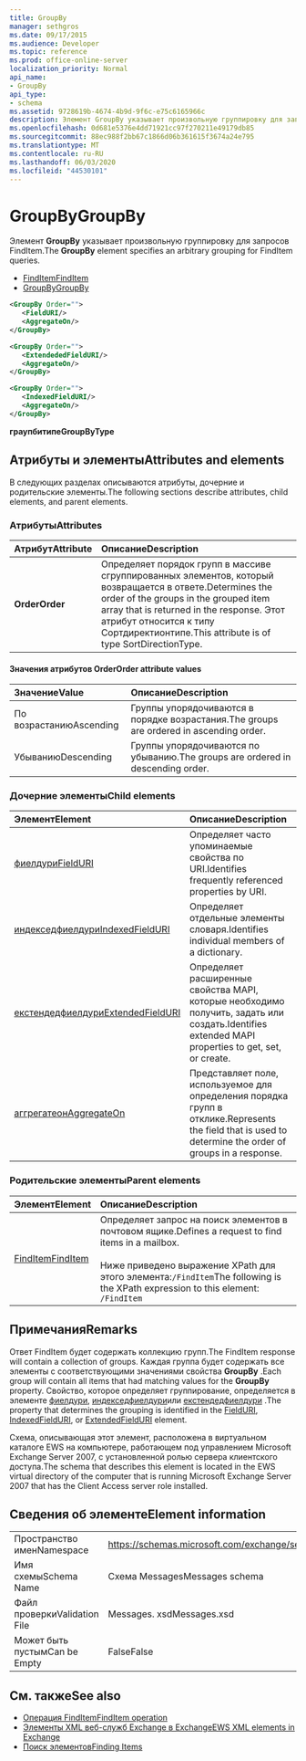 ```yaml
---
title: GroupBy
manager: sethgros
ms.date: 09/17/2015
ms.audience: Developer
ms.topic: reference
ms.prod: office-online-server
localization_priority: Normal
api_name:
- GroupBy
api_type:
- schema
ms.assetid: 9728619b-4674-4b9d-9f6c-e75c6165966c
description: Элемент GroupBy указывает произвольную группировку для запросов FindItem.
ms.openlocfilehash: 0d681e5376e4dd71921cc97f270211e49179db85
ms.sourcegitcommit: 88ec988f2bb67c1866d06b361615f3674a24e795
ms.translationtype: MT
ms.contentlocale: ru-RU
ms.lasthandoff: 06/03/2020
ms.locfileid: "44530101"
---
```

# <a name="groupby"></a><span data-ttu-id="51f78-103">GroupBy</span><span class="sxs-lookup"><span data-stu-id="51f78-103">GroupBy</span></span>

<span data-ttu-id="51f78-104">Элемент **GroupBy** указывает произвольную группировку для запросов FindItem.</span><span class="sxs-lookup"><span data-stu-id="51f78-104">The **GroupBy** element specifies an arbitrary grouping for FindItem queries.</span></span> 
  
- [<span data-ttu-id="51f78-105">FindItem</span><span class="sxs-lookup"><span data-stu-id="51f78-105">FindItem</span></span>](finditem.md)
- [<span data-ttu-id="51f78-106">GroupBy</span><span class="sxs-lookup"><span data-stu-id="51f78-106">GroupBy</span></span>](groupby.md)
  
```xml
<GroupBy Order="">
   <FieldURI/>
   <AggregateOn/>
</GroupBy>
```

```xml
<GroupBy Order="">
   <ExtendededFieldURI/>
   <AggregateOn/>
</GroupBy>
```

```xml
<GroupBy Order="">
   <IndexedFieldURI/>
   <AggregateOn/>
</GroupBy>
```

<span data-ttu-id="51f78-107">**граупбитипе**</span><span class="sxs-lookup"><span data-stu-id="51f78-107">**GroupByType**</span></span>

## <a name="attributes-and-elements"></a><span data-ttu-id="51f78-108">Атрибуты и элементы</span><span class="sxs-lookup"><span data-stu-id="51f78-108">Attributes and elements</span></span>

<span data-ttu-id="51f78-109">В следующих разделах описываются атрибуты, дочерние и родительские элементы.</span><span class="sxs-lookup"><span data-stu-id="51f78-109">The following sections describe attributes, child elements, and parent elements.</span></span>
  
### <a name="attributes"></a><span data-ttu-id="51f78-110">Атрибуты</span><span class="sxs-lookup"><span data-stu-id="51f78-110">Attributes</span></span>

|<span data-ttu-id="51f78-111">**Атрибут**</span><span class="sxs-lookup"><span data-stu-id="51f78-111">**Attribute**</span></span>|<span data-ttu-id="51f78-112">**Описание**</span><span class="sxs-lookup"><span data-stu-id="51f78-112">**Description**</span></span>|
|:-----|:-----|
|<span data-ttu-id="51f78-113">**Order**</span><span class="sxs-lookup"><span data-stu-id="51f78-113">**Order**</span></span> <br/> | <span data-ttu-id="51f78-114">Определяет порядок групп в массиве сгруппированных элементов, который возвращается в ответе.</span><span class="sxs-lookup"><span data-stu-id="51f78-114">Determines the order of the groups in the grouped item array that is returned in the response.</span></span> <span data-ttu-id="51f78-115">Этот атрибут относится к типу Сортдиректионтипе.</span><span class="sxs-lookup"><span data-stu-id="51f78-115">This attribute is of type SortDirectionType.</span></span>  <br/> |
   
#### <a name="order-attribute-values"></a><span data-ttu-id="51f78-116">Значения атрибутов Order</span><span class="sxs-lookup"><span data-stu-id="51f78-116">Order attribute values</span></span>

|<span data-ttu-id="51f78-117">**Значение**</span><span class="sxs-lookup"><span data-stu-id="51f78-117">**Value**</span></span>|<span data-ttu-id="51f78-118">**Описание**</span><span class="sxs-lookup"><span data-stu-id="51f78-118">**Description**</span></span>|
|:-----|:-----|
|<span data-ttu-id="51f78-119">По возрастанию</span><span class="sxs-lookup"><span data-stu-id="51f78-119">Ascending</span></span>  <br/> |<span data-ttu-id="51f78-120">Группы упорядочиваются в порядке возрастания.</span><span class="sxs-lookup"><span data-stu-id="51f78-120">The groups are ordered in ascending order.</span></span>  <br/> |
|<span data-ttu-id="51f78-121">Убыванию</span><span class="sxs-lookup"><span data-stu-id="51f78-121">Descending</span></span>  <br/> |<span data-ttu-id="51f78-122">Группы упорядочиваются по убыванию.</span><span class="sxs-lookup"><span data-stu-id="51f78-122">The groups are ordered in descending order.</span></span>  <br/> |
   
### <a name="child-elements"></a><span data-ttu-id="51f78-123">Дочерние элементы</span><span class="sxs-lookup"><span data-stu-id="51f78-123">Child elements</span></span>

|<span data-ttu-id="51f78-124">**Элемент**</span><span class="sxs-lookup"><span data-stu-id="51f78-124">**Element**</span></span>|<span data-ttu-id="51f78-125">**Описание**</span><span class="sxs-lookup"><span data-stu-id="51f78-125">**Description**</span></span>|
|:-----|:-----|
|[<span data-ttu-id="51f78-126">фиелдури</span><span class="sxs-lookup"><span data-stu-id="51f78-126">FieldURI</span></span>](fielduri.md) <br/> |<span data-ttu-id="51f78-127">Определяет часто упоминаемые свойства по URI.</span><span class="sxs-lookup"><span data-stu-id="51f78-127">Identifies frequently referenced properties by URI.</span></span>  <br/> |
|[<span data-ttu-id="51f78-128">индекседфиелдури</span><span class="sxs-lookup"><span data-stu-id="51f78-128">IndexedFieldURI</span></span>](indexedfielduri.md) <br/> |<span data-ttu-id="51f78-129">Определяет отдельные элементы словаря.</span><span class="sxs-lookup"><span data-stu-id="51f78-129">Identifies individual members of a dictionary.</span></span>  <br/> |
|[<span data-ttu-id="51f78-130">екстендедфиелдури</span><span class="sxs-lookup"><span data-stu-id="51f78-130">ExtendedFieldURI</span></span>](extendedfielduri.md) <br/> |<span data-ttu-id="51f78-131">Определяет расширенные свойства MAPI, которые необходимо получить, задать или создать.</span><span class="sxs-lookup"><span data-stu-id="51f78-131">Identifies extended MAPI properties to get, set, or create.</span></span>  <br/> |
|[<span data-ttu-id="51f78-132">аггрегатеон</span><span class="sxs-lookup"><span data-stu-id="51f78-132">AggregateOn</span></span>](aggregateon.md) <br/> |<span data-ttu-id="51f78-133">Представляет поле, используемое для определения порядка групп в отклике.</span><span class="sxs-lookup"><span data-stu-id="51f78-133">Represents the field that is used to determine the order of groups in a response.</span></span>  <br/> |
   
### <a name="parent-elements"></a><span data-ttu-id="51f78-134">Родительские элементы</span><span class="sxs-lookup"><span data-stu-id="51f78-134">Parent elements</span></span>

|<span data-ttu-id="51f78-135">**Элемент**</span><span class="sxs-lookup"><span data-stu-id="51f78-135">**Element**</span></span>|<span data-ttu-id="51f78-136">**Описание**</span><span class="sxs-lookup"><span data-stu-id="51f78-136">**Description**</span></span>|
|:-----|:-----|
|[<span data-ttu-id="51f78-137">FindItem</span><span class="sxs-lookup"><span data-stu-id="51f78-137">FindItem</span></span>](finditem.md) <br/> |<span data-ttu-id="51f78-138">Определяет запрос на поиск элементов в почтовом ящике.</span><span class="sxs-lookup"><span data-stu-id="51f78-138">Defines a request to find items in a mailbox.</span></span>  <br/><br/> <span data-ttu-id="51f78-139">Ниже приведено выражение XPath для этого элемента:`/FindItem`</span><span class="sxs-lookup"><span data-stu-id="51f78-139">The following is the XPath expression to this element:  `/FindItem`</span></span> <br/> |
   
## <a name="remarks"></a><span data-ttu-id="51f78-140">Примечания</span><span class="sxs-lookup"><span data-stu-id="51f78-140">Remarks</span></span>

<span data-ttu-id="51f78-141">Ответ FindItem будет содержать коллекцию групп.</span><span class="sxs-lookup"><span data-stu-id="51f78-141">The FindItem response will contain a collection of groups.</span></span> <span data-ttu-id="51f78-142">Каждая группа будет содержать все элементы с соответствующими значениями свойства **GroupBy** .</span><span class="sxs-lookup"><span data-stu-id="51f78-142">Each group will contain all items that had matching values for the **GroupBy** property.</span></span> <span data-ttu-id="51f78-143">Свойство, которое определяет группирование, определяется в элементе [фиелдури](fielduri.md), [индекседфиелдури](indexedfielduri.md)или [екстендедфиелдури](extendedfielduri.md) .</span><span class="sxs-lookup"><span data-stu-id="51f78-143">The property that determines the grouping is identified in the [FieldURI](fielduri.md), [IndexedFieldURI](indexedfielduri.md), or [ExtendedFieldURI](extendedfielduri.md) element.</span></span> 
  
<span data-ttu-id="51f78-144">Схема, описывающая этот элемент, расположена в виртуальном каталоге EWS на компьютере, работающем под управлением Microsoft Exchange Server 2007, с установленной ролью сервера клиентского доступа.</span><span class="sxs-lookup"><span data-stu-id="51f78-144">The schema that describes this element is located in the EWS virtual directory of the computer that is running Microsoft Exchange Server 2007 that has the Client Access server role installed.</span></span>
  
## <a name="element-information"></a><span data-ttu-id="51f78-145">Сведения об элементе</span><span class="sxs-lookup"><span data-stu-id="51f78-145">Element information</span></span>

|||
|:-----|:-----|
|<span data-ttu-id="51f78-146">Пространство имен</span><span class="sxs-lookup"><span data-stu-id="51f78-146">Namespace</span></span>  <br/> |https://schemas.microsoft.com/exchange/services/2006/messages  <br/> |
|<span data-ttu-id="51f78-147">Имя схемы</span><span class="sxs-lookup"><span data-stu-id="51f78-147">Schema Name</span></span>  <br/> |<span data-ttu-id="51f78-148">Схема Messages</span><span class="sxs-lookup"><span data-stu-id="51f78-148">Messages schema</span></span>  <br/> |
|<span data-ttu-id="51f78-149">Файл проверки</span><span class="sxs-lookup"><span data-stu-id="51f78-149">Validation File</span></span>  <br/> |<span data-ttu-id="51f78-150">Messages. xsd</span><span class="sxs-lookup"><span data-stu-id="51f78-150">Messages.xsd</span></span>  <br/> |
|<span data-ttu-id="51f78-151">Может быть пустым</span><span class="sxs-lookup"><span data-stu-id="51f78-151">Can be Empty</span></span>  <br/> |<span data-ttu-id="51f78-152">False</span><span class="sxs-lookup"><span data-stu-id="51f78-152">False</span></span>  <br/> |
   
## <a name="see-also"></a><span data-ttu-id="51f78-153">См. также</span><span class="sxs-lookup"><span data-stu-id="51f78-153">See also</span></span>

- [<span data-ttu-id="51f78-154">Операция FindItem</span><span class="sxs-lookup"><span data-stu-id="51f78-154">FindItem operation</span></span>](finditem-operation.md)
- [<span data-ttu-id="51f78-155">Элементы XML веб-служб Exchange в Exchange</span><span class="sxs-lookup"><span data-stu-id="51f78-155">EWS XML elements in Exchange</span></span>](ews-xml-elements-in-exchange.md)
- [<span data-ttu-id="51f78-156">Поиск элементов</span><span class="sxs-lookup"><span data-stu-id="51f78-156">Finding Items</span></span>](https://msdn.microsoft.com/library/63af1f9c-464b-4fca-9ae3-3d60f24ca93c%28Office.15%29.aspx)


